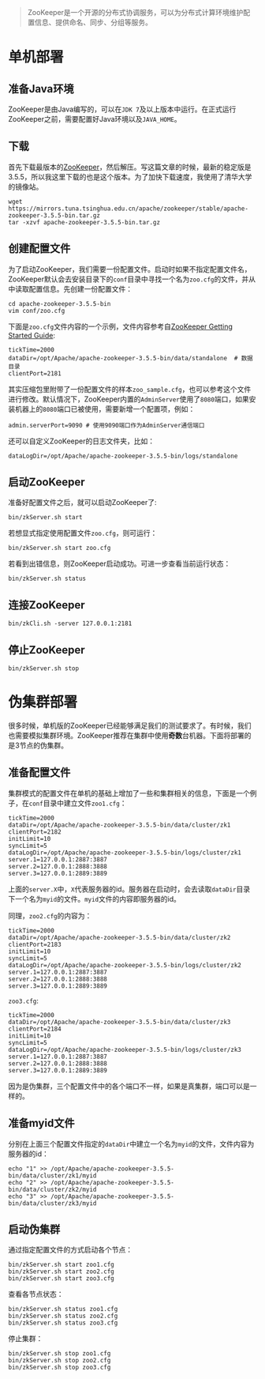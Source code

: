 > ZooKeeper是一个开源的分布式协调服务，可以为分布式计算环境维护配置信息、提供命名、同步、分组等服务。

# 单机部署

## 准备Java环境

ZooKeeper是由Java编写的，可以在`JDK 7`及以上版本中运行。在正式运行ZooKeeper之前，需要配置好Java环境以及`JAVA_HOME`。

## 下载

首先下载最版本的[ZooKeeper](http://zookeeper.apache.org/releases.html)，然后解压。写这篇文章的时候，最新的稳定版是3.5.5，所以我这里下载的也是这个版本。为了加快下载速度，我使用了清华大学的镜像站。
```shell
wget https://mirrors.tuna.tsinghua.edu.cn/apache/zookeeper/stable/apache-zookeeper-3.5.5-bin.tar.gz
tar -xzvf apache-zookeeper-3.5.5-bin.tar.gz
```

## 创建配置文件

为了启动ZooKeeper，我们需要一份配置文件。启动时如果不指定配置文件名，ZooKeeper默认会去安装目录下的`conf`目录中寻找一个名为`zoo.cfg`的文件，并从中读取配置信息。先创建一份配置文件：
```shell
cd apache-zookeeper-3.5.5-bin
vim conf/zoo.cfg
```
下面是`zoo.cfg`文件内容的一个示例，文件内容参考自[ZooKeeper Getting Started Guide](http://zookeeper.apache.org/doc/r3.5.5/zookeeperStarted.html):
```
tickTime=2000
dataDir=/opt/Apache/apache-zookeeper-3.5.5-bin/data/standalone  # 数据目录
clientPort=2181
```
其实压缩包里附带了一份配置文件的样本`zoo_sample.cfg`，也可以参考这个文件进行修改。默认情况下，ZooKeeper内置的`AdminServer`使用了`8080`端口，如果安装机器上的`8080`端口已被使用，需要新增一个配置项，例如：
```
admin.serverPort=9090 # 使用9090端口作为AdminServer通信端口
```
还可以自定义ZooKeeper的日志文件夹，比如：
```
dataLogDir=/opt/Apache/apache-zookeeper-3.5.5-bin/logs/standalone
```

## 启动ZooKeeper
准备好配置文件之后，就可以启动ZooKeeper了:
```shell
bin/zkServer.sh start
```
若想显式指定使用配置文件`zoo.cfg`，则可运行：
```shell
bin/zkServer.sh start zoo.cfg
```

若看到出错信息，则ZooKeeper启动成功。可进一步查看当前运行状态：
```shell
bin/zkServer.sh status
```

## 连接ZooKeeper

```shell
bin/zkCli.sh -server 127.0.0.1:2181
```

## 停止ZooKeeper

```shell
bin/zkServer.sh stop
```

# 伪集群部署

很多时候，单机版的ZooKeeper已经能够满足我们的测试要求了。有时候，我们也需要模拟集群环境。ZooKeeper推荐在集群中使用**奇数**台机器。下面将部署的是3节点的伪集群。

## 准备配置文件

集群模式的配置文件在单机的基础上增加了一些和集群相关的信息，下面是一个例子，在`conf`目录中建立文件`zoo1.cfg`：
```
tickTime=2000                                                                                                          
dataDir=/opt/Apache/apache-zookeeper-3.5.5-bin/data/cluster/zk1
clientPort=2182
initLimit=10
syncLimit=5
dataLogDir=/opt/Apache/apache-zookeeper-3.5.5-bin/logs/cluster/zk1
server.1=127.0.0.1:2887:3887
server.2=127.0.0.1:2888:3888
server.3=127.0.0.1:2889:3889                           
```
上面的`server.X`中，`X`代表服务器的id。服务器在启动时，会去读取`dataDir`目录下一个名为`myid`的文件。`myid`文件的内容即服务器的id。

同理，`zoo2.cfg`的内容为：
```
tickTime=2000                                                                                                          
dataDir=/opt/Apache/apache-zookeeper-3.5.5-bin/data/cluster/zk2
clientPort=2183
initLimit=10
syncLimit=5
dataLogDir=/opt/Apache/apache-zookeeper-3.5.5-bin/logs/cluster/zk2
server.1=127.0.0.1:2887:3887
server.2=127.0.0.1:2888:3888
server.3=127.0.0.1:2889:3889   
```
`zoo3.cfg`:
```
tickTime=2000                                                                                                          
dataDir=/opt/Apache/apache-zookeeper-3.5.5-bin/data/cluster/zk3
clientPort=2184
initLimit=10
syncLimit=5
dataLogDir=/opt/Apache/apache-zookeeper-3.5.5-bin/logs/cluster/zk3
server.1=127.0.0.1:2887:3887
server.2=127.0.0.1:2888:3888
server.3=127.0.0.1:2889:3889   
```
因为是伪集群，三个配置文件中的各个端口不一样，如果是真集群，端口可以是一样的。

## 准备myid文件

分别在上面三个配置文件指定的`dataDir`中建立一个名为`myid`的文件，文件内容为服务器的id：
```shell
echo "1" >> /opt/Apache/apache-zookeeper-3.5.5-bin/data/cluster/zk1/myid
echo "2" >> /opt/Apache/apache-zookeeper-3.5.5-bin/data/cluster/zk2/myid
echo "3" >> /opt/Apache/apache-zookeeper-3.5.5-bin/data/cluster/zk3/myid
```

## 启动伪集群

通过指定配置文件的方式启动各个节点：
```shell
bin/zkServer.sh start zoo1.cfg
bin/zkServer.sh start zoo2.cfg
bin/zkServer.sh start zoo3.cfg
```

查看各节点状态：
```shell
bin/zkServer.sh status zoo1.cfg
bin/zkServer.sh status zoo2.cfg
bin/zkServer.sh status zoo3.cfg
```

停止集群：
```shell
bin/zkServer.sh stop zoo1.cfg
bin/zkServer.sh stop zoo2.cfg
bin/zkServer.sh stop zoo3.cfg
```
